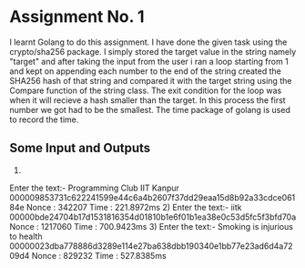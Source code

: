 # Assignment No. 1
I learnt Golang to do this assignment. I have done the given task using the crypto/sha256 package. I simply stored the target value in the string namely "target" and after taking the input from the user i ran a loop starting from 1 and kept on appending each number to the end of the string created the SHA256 hash of that string and compared it with the target string using the Compare function of the string class. The exit condition for the loop was when it will recieve a hash smaller than the target. In this process the first number we got had to be the smallest. The time package of golang is used to record the time.

 ## Some Input and Outputs
 1)
Enter the text:-
Programming Club IIT Kanpur
000009853731c622241599e44c6a4b2607f37dd29eaa15d8b92a33cdce06184e
Nonce : 342207
Time : 221.8972ms
2)
Enter the text:-
iitk
00000bde24704b17d1531816354d01810b1e6f01b1ea38e0c53d5fc5f3bfd70a
Nonce : 1217060
Time : 700.9423ms
3)
Enter the text:-
Smoking is injurious to health
00000023dba778886d3289e114e27ba638dbb190340e1bb77e23ad6d4a7209d4
Nonce : 829232
Time : 527.8385ms
